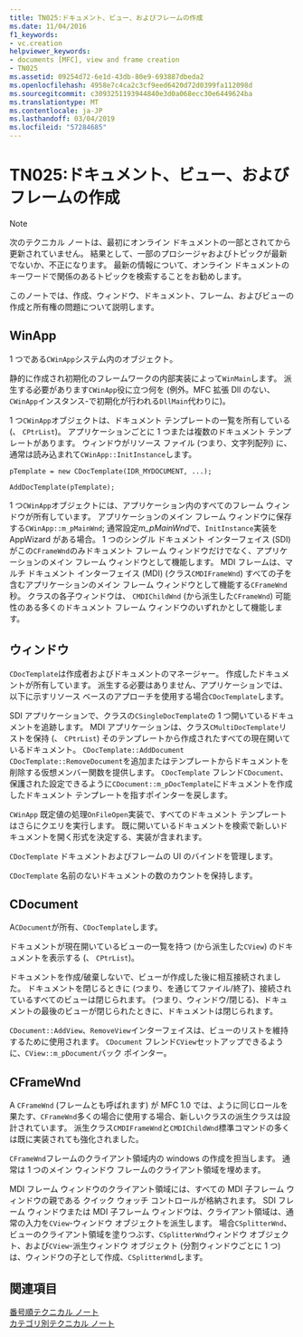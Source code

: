 ```yaml
---
title: TN025:ドキュメント、ビュー、およびフレームの作成
ms.date: 11/04/2016
f1_keywords:
- vc.creation
helpviewer_keywords:
- documents [MFC], view and frame creation
- TN025
ms.assetid: 09254d72-6e1d-43db-80e9-693887dbeda2
ms.openlocfilehash: 4958e7c4ca2c3cf9eed6420d72d0399fa112098d
ms.sourcegitcommit: c3093251193944840e3d0a068ecc30e6449624ba
ms.translationtype: MT
ms.contentlocale: ja-JP
ms.lasthandoff: 03/04/2019
ms.locfileid: "57284685"
---
```

# <a name="tn025-document-view-and-frame-creation"></a>TN025:ドキュメント、ビュー、およびフレームの作成

> [!NOTE]
>  次のテクニカル ノートは、最初にオンライン ドキュメントの一部とされてから更新されていません。 結果として、一部のプロシージャおよびトピックが最新でないか、不正になります。 最新の情報について、オンライン ドキュメントのキーワードで関係のあるトピックを検索することをお勧めします。

このノートでは、作成、ウィンドウ、ドキュメント、フレーム、およびビューの作成と所有権の問題について説明します。

## <a name="winapp"></a>WinApp

1 つである`CWinApp`システム内のオブジェクト。

静的に作成され初期化のフレームワークの内部実装によって`WinMain`します。 派生する必要があります`CWinApp`役に立つ何を (例外。MFC 拡張 Dll のない、`CWinApp`インスタンス-で初期化が行われる`DllMain`代わりに)。

1 つ`CWinApp`オブジェクトは、ドキュメント テンプレートの一覧を所有している (、 `CPtrList`)。 アプリケーションごとに 1 つまたは複数のドキュメント テンプレートがあります。 ウィンドウがリソース ファイル (つまり、文字列配列) に、通常は読み込まれて`CWinApp::InitInstance`します。

```
pTemplate = new CDocTemplate(IDR_MYDOCUMENT, ...);

AddDocTemplate(pTemplate);
```

1 つ`CWinApp`オブジェクトには、アプリケーション内のすべてのフレーム ウィンドウが所有しています。 アプリケーションのメイン フレーム ウィンドウに保存する`CWinApp::m_pMainWnd`; 通常設定*m_pMainWnd*で、`InitInstance`実装を AppWizard がある場合。 1 つのシングル ドキュメント インターフェイス (SDI) がこの`CFrameWnd`のみドキュメント フレーム ウィンドウだけでなく、アプリケーションのメイン フレーム ウィンドウとして機能します。 MDI フレームは、マルチ ドキュメント インターフェイス (MDI) (クラス`CMDIFrameWnd`) すべての子を含むアプリケーションのメイン フレーム ウィンドウとして機能する`CFrameWnd`秒。 クラスの各子ウィンドウは、 `CMDIChildWnd` (から派生した`CFrameWnd`) 可能性のある多くのドキュメント フレーム ウィンドウのいずれかとして機能します。

## <a name="doctemplates"></a>ウィンドウ

`CDocTemplate`は作成者およびドキュメントのマネージャー。 作成したドキュメントが所有しています。 派生する必要はありません、アプリケーションでは、以下に示すリソース ベースのアプローチを使用する場合`CDocTemplate`します。

SDI アプリケーションで、クラスの`CSingleDocTemplate`の 1 つ開いているドキュメントを追跡します。 MDI アプリケーションは、クラス`CMultiDocTemplate`リストを保持 (、 `CPtrList`) そのテンプレートから作成されたすべての現在開いているドキュメント。 `CDocTemplate::AddDocument` `CDocTemplate::RemoveDocument`を追加またはテンプレートからドキュメントを削除する仮想メンバー関数を提供します。 `CDocTemplate` フレンド`CDocument`、保護された設定できるように`CDocument::m_pDocTemplate`にドキュメントを作成したドキュメント テンプレートを指すポインターを戻します。

`CWinApp` 既定値の処理`OnFileOpen`実装で、すべてのドキュメント テンプレートはさらにクエリを実行します。 既に開いているドキュメントを検索で新しいドキュメントを開く形式を決定する、実装が含まれます。

`CDocTemplate` ドキュメントおよびフレームの UI のバインドを管理します。

`CDocTemplate` 名前のないドキュメントの数のカウントを保持します。

## <a name="cdocument"></a>CDocument

A`CDocument`が所有、`CDocTemplate`します。

ドキュメントが現在開いているビューの一覧を持つ (から派生した`CView`) のドキュメントを表示する (、 `CPtrList`)。

ドキュメントを作成/破棄しないで、ビューが作成した後に相互接続されました。 ドキュメントを閉じるときに (つまり、を通じてファイル/終了)、接続されているすべてのビューは閉じられます。 (つまり、ウィンドウ/閉じる)、ドキュメントの最後のビューが閉じられたときに、ドキュメントは閉じられます。

`CDocument::AddView`、`RemoveView`インターフェイスは、ビューのリストを維持するために使用されます。 `CDocument` フレンド`CView`セットアップできるように、`CView::m_pDocument`バック ポインター。

## <a name="cframewnd"></a>CFrameWnd

A `CFrameWnd` (フレームとも呼ばれます) が MFC 1.0 では、ように同じロールを果たす、`CFrameWnd`多くの場合に使用する場合、新しいクラスの派生クラスは設計されています。 派生クラス`CMDIFrameWnd`と`CMDIChildWnd`標準コマンドの多くは既に実装されても強化されました。

`CFrameWnd`フレームのクライアント領域内の windows の作成を担当します。 通常は 1 つのメイン ウィンドウ フレームのクライアント領域を埋めます。

MDI フレーム ウィンドウのクライアント領域には、すべての MDI 子フレーム ウィンドウの親である クイック ウォッチ コントロールが格納されます。 SDI フレーム ウィンドウまたは MDI 子フレーム ウィンドウは、クライアント領域は、通常の入力を`CView`-ウィンドウ オブジェクトを派生します。 場合`CSplitterWnd`、ビューのクライアント領域を塗りつぶす、`CSplitterWnd`ウィンドウ オブジェクト、および`CView`-派生ウィンドウ オブジェクト (分割ウィンドウごとに 1 つ) は、ウィンドウの子として作成、`CSplitterWnd`します。

## <a name="see-also"></a>関連項目

[番号順テクニカル ノート](../mfc/technical-notes-by-number.md)<br/>
[カテゴリ別テクニカル ノート](../mfc/technical-notes-by-category.md)
